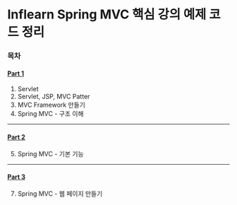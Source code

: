 # Inflearn Spring MVC 핵심 강의 예제 코드 정리

### 목차
#### [Part 1](https://github.com/smart-cau/spring-mvc-basic)
1. Servlet
2. Servlet, JSP, MVC Patter
3. MVC Framework 만들기
4. Spring MVC - 구조 이해
-----------
#### [Part 2](https://github.com/smart-cau/spring-mvc-basic02)
5. Spring MVC - 기본 기능
-----------
#### [Part 3](https://github.com/smart-cau/spring-mvc-basic03)
7. Spring MVC - 웹 페이지 만들기
